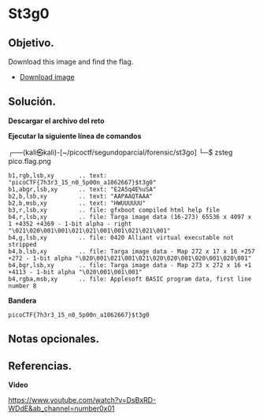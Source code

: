 # St3g0

## Objetivo.

Download this image and find the flag.

-   [Download image](https://artifacts.picoctf.net/c/216/pico.flag.png)

## Solución.

**Descargar el archivo del reto**

**Ejecutar la siguiente línea de comandos**

┌──(kali㉿kali)-[~/picoctf/segundoparcial/forensic/st3go]
└─$ zsteg pico.flag.png 

```
b1,rgb,lsb,xy       .. text: "picoCTF{7h3r3_15_n0_5p00n_a1062667}$t3g0"
b1,abgr,lsb,xy      .. text: "E2A5q4E%uSA"
b2,b,lsb,xy         .. text: "AAPAAQTAAA"
b2,b,msb,xy         .. text: "HWUUUUUU"
b3,r,lsb,xy         .. file: gfxboot compiled html help file
b4,r,lsb,xy         .. file: Targa image data (16-273) 65536 x 4097 x 1 +4352 +4369 - 1-bit alpha - right "\021\020\001\001\021\021\001\001\021\021\001"                                              
b4,g,lsb,xy         .. file: 0420 Alliant virtual executable not stripped
b4,b,lsb,xy         .. file: Targa image data - Map 272 x 17 x 16 +257 +272 - 1-bit alpha "\020\001\021\001\021\020\020\001\020\001\020\001"                                                          
b4,bgr,lsb,xy       .. file: Targa image data - Map 273 x 272 x 16 +1 +4113 - 1-bit alpha "\020\001\001\001"                                                                                          
b4,rgba,msb,xy      .. file: Applesoft BASIC program data, first line number 8
```

**Bandera**

```
picoCTF{7h3r3_15_n0_5p00n_a1062667}$t3g0
```

## Notas opcionales.

## Referencias.

**Vídeo**

https://www.youtube.com/watch?v=DsBxRD-WDdE&ab_channel=number0x01